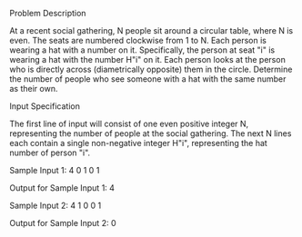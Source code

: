 Problem Description

At a recent social gathering, N people sit around a circular table, where N is even. The seats are numbered clockwise from 1 to N. 
Each person is wearing a hat with a number on it. Specifically, the person at seat "i" is wearing a hat with the number H"i" on it.
Each person looks at the person who is directly across (diametrically opposite) them in the circle.
Determine the number of people who see someone with a hat with the same number as their own.

Input Specification

The first line of input will consist of one even positive integer N, representing the number of people at the social gathering.
The next N lines each contain a single non-negative integer H"i", representing the hat number of person "i".

Sample Input 1: 
4
0
1
0
1 

Output for Sample Input 1: 
4

Sample Input 2: 
4
1
0
0
1 

Output for Sample Input 2: 
0
